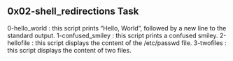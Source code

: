 0x02-shell_redirections Task 
-----------------------------
0-hello_world : this script prints “Hello, World”, followed by a new line to the standard output.
1-confused_smiley : this script prints a confused smiley.
2-hellofile : this script displays the content of the /etc/passwd file.
3-twofiles : this script displays the content of two files.
